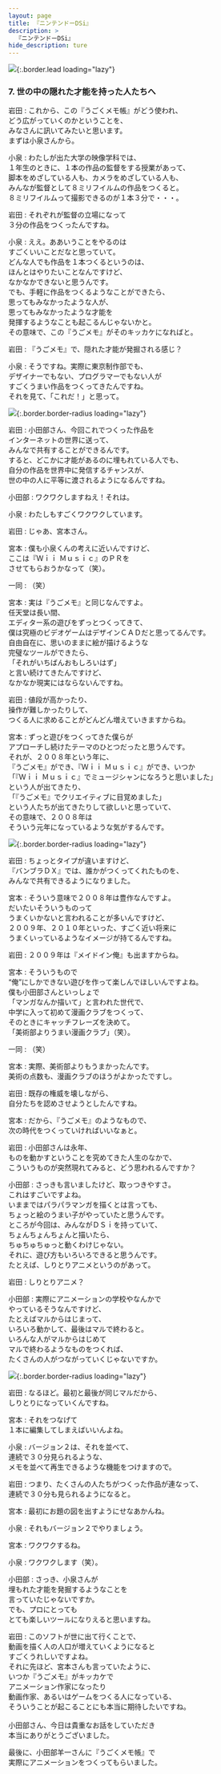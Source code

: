 ```yaml
---
layout: page
title: 『ニンテンドーDSi』
description: >
  『ニンテンドーDSi』
hide_description: ture
---
```


![](/others/interviews/jp/nds/dsi/vol8/img/mainvisual7.jpg){:.border.lead loading="lazy"}

### 7. 世の中の隠れた才能を持った人たちへ

岩田
: これから、この『うごくメモ帳』がどう使われ、<br>どう広がっていくのかということを、<br>みなさんに訊いてみたいと思います。<br>まずは小泉さんから。

小泉
: わたしが出た大学の映像学科では、<br>１年生のときに、１本の作品の監督をする授業があって、<br>脚本をめざしている人も、カメラをめざしている人も、<br>みんなが監督として８ミリフイルムの作品をつくると。<br>８ミリフイルムって撮影できるのが１本３分で・・・。

岩田
: それぞれが監督の立場になって<br>３分の作品をつくったんですね。

小泉
: ええ。ああいうことをやるのは<br>すごくいいことだなと思っていて。<br>どんな人でも作品を１本つくるというのは、<br>ほんとはやりたいことなんですけど、<br>なかなかできないと思うんです。<br>でも、手軽に作品をつくるようなことができたら、<br>思ってもみなかったような人が、<br>思ってもみなかったような才能を<br>発揮するようなことも起こるんじゃないかと。<br>その意味で、この『うごメモ』がそのキッカケになればと。

岩田
: 『うごメモ』で、隠れた才能が発掘される感じ？

小泉
: そうですね。実際に東京制作部でも、<br>デザイナーでもない、プログラマーでもない人が<br>すごくうまい作品をつくってきたんですね。<br>それを見て、「これだ！」と思って。

![](/others/interviews/jp/nds/dsi/vol8/img/image19.jpg){:.border.border-radius loading="lazy"}

岩田
: 小田部さん、今回これでつくった作品を<br>インターネットの世界に送って、<br>みんなで共有することができるんです。<br>すると、どこかに才能があるのに埋もれている人でも、<br>自分の作品を世界中に発信するチャンスが、<br>世の中の人に平等に渡されるようになるんですね。

小田部
: ワクワクしますねえ！それは。

小泉
: わたしもすごくワクワクしています。

岩田
: じゃあ、宮本さん。

宮本
: 僕も小泉くんの考えに近いんですけど、<br>ここは『Ｗｉｉ Ｍｕｓｉｃ』のＰＲを<br>させてもらおうかなって（笑）。

一同
: （笑）

宮本
: 実は『うごメモ』と同じなんですよ。<br>任天堂は長い間、<br>エディター系の遊びをずっとつくってきて、<br>僕は究極のビデオゲームはデザインＣＡＤだと思ってるんです。<br>自由自在に、思いのままに絵が描けるような<br>完璧なツールができたら、<br>「それがいちばんおもしろいはず」<br>と言い続けてきたんですけど、<br>なかなか現実にはならないんですね。

岩田
: 値段が高かったり、<br>操作が難しかったりして、<br>つくる人に求めることがどんどん増えていきますからね。

宮本
: ずっと遊びをつくってきた僕らが<br>アプローチし続けたテーマのひとつだったと思うんです。<br>それが、２００８年という年に、<br>『うごメモ』ができ、『Ｗｉｉ Ｍｕｓｉｃ』ができ、いつか<br>「『Ｗｉｉ Ｍｕｓｉｃ』でミュージシャンになろうと思いました」<br>という人が出てきたり、<br>「『うごメモ』でクリエイティブに目覚めました」<br>という人たちが出てきたりして欲しいと思っていて、<br>その意味で、２００８年は<br>そういう元年になっているような気がするんです。

![](/others/interviews/jp/nds/dsi/vol8/img/image20.jpg){:.border.border-radius loading="lazy"}

岩田
: ちょっとタイプが違いますけど、<br>『バンブラＤＸ』では、誰かがつくってくれたものを、<br>みんなで共有できるようになりました。

宮本
: そういう意味で２００８年は豊作なんですよ。<br>だいたいそういうものって<br>うまくいかないと言われることが多いんですけど、<br>２００９年、２０１０年といった、すごく近い将来に<br>うまくいっているようなイメージが持てるんですね。

岩田
: ２００９年は『メイドイン俺』も出ますからね。

宮本
: そういうもので<br>“俺”にしかできない遊びを作って楽しんでほしいんですよね。<br>僕も小田部さんといっしょで<br>「マンガなんか描いて」と言われた世代で、<br>中学に入って初めて漫画クラブをつくって、<br>そのときにキャッチフレーズを決めて。<br>「美術部よりうまい漫画クラブ」（笑）。

一同
: （笑）

宮本
: 実際、美術部よりもうまかったんです。<br>美術の点数も、漫画クラブのほうがよかったですし。

岩田
: 既存の権威を壊しながら、<br>自分たちを認めさせようとしたんですね。

宮本
: だから、『うごメモ』のようなもので、<br>次の時代をつくっていければいいなぁと。

岩田
: 小田部さんは永年、<br>ものを動かすということを究めてきた人生のなかで、<br>こういうものが突然現れてみると、どう思われるんですか？

小田部
: さっきも言いましたけど、取っつきやすさ。<br>これはすごいですよね。<br>いままではパラパラマンガを描くとは言っても、<br>ちょっと絵のうまい子がやっていたと思うんです。<br>ところが今回は、みんながＤＳｉを持っていて、<br>ちょんちょんちょんと描いたら、<br>ちゅちゅちゅっと動くわけじゃない。<br>それに、遊び方もいろいろできると思うんです。<br>たとえば、しりとりアニメというのがあって。

岩田
: しりとりアニメ？

小田部
: 実際にアニメーションの学校やなんかで<br>やっているそうなんですけど、<br>たとえばマルからはじまって、<br>いろいろ動かして、最後はマルで終わると。<br>いろんな人がマルからはじめて<br>マルで終わるようなものをつくれば、<br>たくさんの人がつながっていくじゃないですか。

![](/others/interviews/jp/nds/dsi/vol8/img/image21.jpg){:.border.border-radius loading="lazy"}

岩田
: なるほど。最初と最後が同じマルだから、<br>しりとりになっていくんですね。

宮本
: それをつなげて<br>１本に編集してしまえばいいんよね。

小泉
: バージョン２は、それを並べて、<br>連続で３０分見られるような、<br>メモを並べて再生できるような機能をつけますので。

岩田
: つまり、たくさんの人たちがつくった作品が連なって、<br>連続で３０分も見られるようになると。

宮本
: 最初にお題の図を出すようにせなあかんね。

小泉
: それもバージョン２でやりましょう。

宮本
: ワクワクするね。

小泉
: ワクワクします（笑）。

小田部
: さっき、小泉さんが<br>埋もれた才能を発掘するようなことを<br>言っていたじゃないですか。<br>でも、プロにとっても<br>とても楽しいツールになりえると思いますね。

岩田
: このソフトが世に出て行くことで、<br>動画を描く人の人口が増えていくようになると<br>すごくうれしいですよね。<br>それに先ほど、宮本さんも言っていたように、<br>いつか『うごメモ』がキッカケで<br>アニメーション作家になったり<br>動画作家、あるいはゲームをつくる人になっている、<br>そういうことが起こることにも本当に期待したいですね。<br><br>小田部さん、今日は貴重なお話をしていただき<br>本当にありがとうございました。

最後に、小田部羊一さんに『うごくメモ帳』で<br>実際にアニメーションをつくってもらいました。

